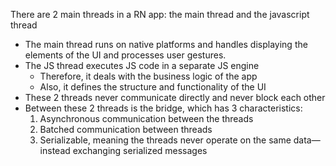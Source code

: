 
There are 2 main threads in a RN app: the main thread  and the javascript thread
- The main thread runs on native platforms and handles displaying the elements of the UI and processes user gestures.
- The JS thread executes JS code in a separate JS engine 
	- Therefore, it deals with the business logic of the app
	- Also, it defines the structure and functionality of the UI
- These 2 threads never communicate directly and never block each other
- Between these 2 threads is the bridge, which has 3 characteristics:
	1. Asynchronous communication between the threads
	2. Batched communication between threads
	3. Serializable, meaning the threads never operate on the same data— instead exchanging serialized messages
